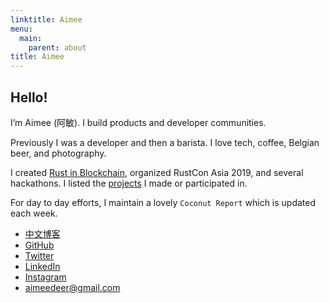 ```yaml
---
linktitle: Aimee
menu:
  main:
    parent: about
title: Aimee
---
```


## Hello!

I’m Aimee (阿敏). I build products and developer communities.

Previously I was a developer and then a barista. I love tech, coffee, Belgian beer, and photography.

I created [Rust in Blockchain](https://rustinblockchain.org/), organized RustCon Asia 2019, and several hackathons.
I listed the [projects](about/projects) I made or participated in.

For day to day efforts, I maintain a lovely `Coconut Report` which is updated each week.

- [中文博客](https://newhacker.org)
- [GitHub](https://github.com/Aimeedeer)
- [Twitter](https://twitter.com/Aimee_Z_)
- [LinkedIn](https://www.linkedin.com/in/aimeezhu/)
- [Instagram](https://www.instagram.com/aimeedeer/)
- aimeedeer@gmail.com
